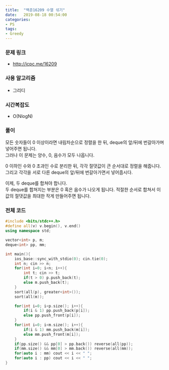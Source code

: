 ```yaml
---
title:  "백준16209 수열 섞기"
date:   2019-08-18 00:54:00
categories:
- PS
tags:
- Greedy
---
```


### 문제 링크
* http://icpc.me/16209

### 사용 알고리즘
* 그리디

### 시간복잡도
* O(NlogN)

### 풀이
모든 숫자들이 0 이상이라면 내림차순으로 정렬을 한 뒤, deque의 앞/뒤에 번갈아가며 넣어주면 됩니다.<br>
그러나 이 문제는 양수, 0, 음수가 모두 나옵니다.

0 이하인 수와 0 초과인 수로 분리한 뒤, 각각 절댓값이 큰 순서대로 정렬을 해줍니다.<br>
그리고 각각을 서로 다른 deque의 앞/뒤에 번갈아가면서 넣어줍시다.

이제, 두 deque를 합쳐야 합니다.<br>
두 deque를 합쳐지는 부분은 0 혹은 음수가 나오게 됩니다. 적절한 순서로 합쳐서 이 값의 절댓값을 최대한 작게 만들어주면 됩니다.

### 전체 코드
```cpp
#include <bits/stdc++.h>
#define all(v) v.begin(), v.end()
using namespace std;

vector<int> p, m;
deque<int> pp, mm;

int main(){
	ios_base::sync_with_stdio(0); cin.tie(0);
	int n; cin >> n;
	for(int i=0; i<n; i++){
		int t; cin >> t;
		if(t > 0) p.push_back(t);
		else m.push_back(t);
	}
	sort(all(p), greater<int>());
	sort(all(m));

	for(int i=0; i<p.size(); i++){
		if(i & 1) pp.push_back(p[i]);
		else pp.push_front(p[i]);
	}
	for(int i=0; i<m.size(); i++){
		if(i & 1) mm.push_back(m[i]);
		else mm.push_front(m[i]);
	}
	if(pp.size() && pp[0] > pp.back()) reverse(all(pp));
	if(mm.size() && mm[0] > mm.back()) reverse(all(mm));
	for(auto i : mm) cout << i << " ";
	for(auto i : pp) cout << i << " ";
}
```
